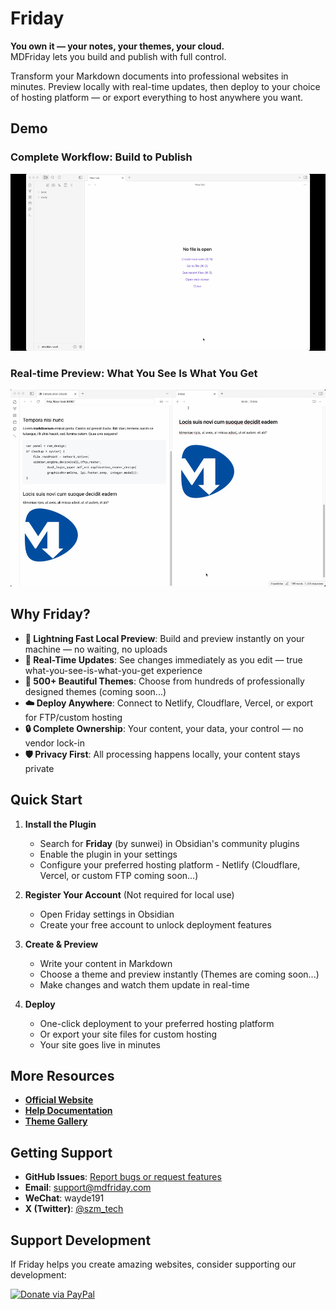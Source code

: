 # Friday

**You own it — your notes, your themes, your cloud.**  
MDFriday lets you build and publish with full control.

Transform your Markdown documents into professional websites in minutes. 
Preview locally with real-time updates, then deploy to your choice of hosting platform — or export everything to host anywhere you want.

## Demo

### Complete Workflow: Build to Publish
![Complete workflow from build to publish](demo/demo.gif)

### Real-time Preview: What You See Is What You Get
![Real-time preview demonstration](demo/see-get.gif)

## Why Friday?

- **🚀 Lightning Fast Local Preview**: Build and preview instantly on your machine — no waiting, no uploads
- **👀 Real-Time Updates**: See changes immediately as you edit — true what-you-see-is-what-you-get experience  
- **🎨 500+ Beautiful Themes**: Choose from hundreds of professionally designed themes (coming soon...)
- **☁️ Deploy Anywhere**: Connect to Netlify, Cloudflare, Vercel, or export for FTP/custom hosting
- **🔒 Complete Ownership**: Your content, your data, your control — no vendor lock-in
- **🛡️ Privacy First**: All processing happens locally, your content stays private

## Quick Start

1. **Install the Plugin**
   - Search for **Friday** (by sunwei) in Obsidian's community plugins
   - Enable the plugin in your settings
   - Configure your preferred hosting platform - Netlify (Cloudflare, Vercel, or custom FTP coming soon...)

2. **Register Your Account** (Not required for local use)
   - Open Friday settings in Obsidian
   - Create your free account to unlock deployment features

3. **Create & Preview**
   - Write your content in Markdown
   - Choose a theme and preview instantly (Themes are coming soon...)
   - Make changes and watch them update in real-time

4. **Deploy**
   - One-click deployment to your preferred hosting platform
   - Or export your site files for custom hosting
   - Your site goes live in minutes

## More Resources

- **[Official Website](https://mdfriday.com)**
- **[Help Documentation](https://help.mdfriday.com)**
- **[Theme Gallery](https://gallery.mdfriday.com)**

## Getting Support

- **GitHub Issues**: [Report bugs or request features](https://github.com/mdfriday/obsidian-friday-plugin/issues)
- **Email**: [support@mdfriday.com](mailto:support@mdfriday.com)
- **WeChat**: wayde191
- **X (Twitter)**: [@szm_tech](https://x.com/szm_tech)

## Support Development

If Friday helps you create amazing websites, consider supporting our development:

[![Donate via PayPal](https://www.paypal.com/en_US/i/btn/btn_donate_LG.gif)](https://paypal.me/mdfriday?country.x=C2&locale.x=zh_XC)
